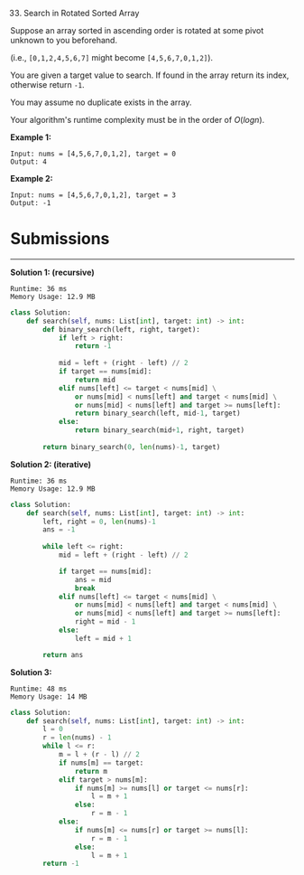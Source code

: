 33. Search in Rotated Sorted Array

Suppose an array sorted in ascending order is rotated at some pivot unknown to you beforehand.

(i.e., `[0,1,2,4,5,6,7]` might become `[4,5,6,7,0,1,2]`).

You are given a target value to search. If found in the array return its index, otherwise return `-1`.

You may assume no duplicate exists in the array.

Your algorithm's runtime complexity must be in the order of $O(log n)$.

**Example 1:**
```
Input: nums = [4,5,6,7,0,1,2], target = 0
Output: 4
```

**Example 2:**
```
Input: nums = [4,5,6,7,0,1,2], target = 3
Output: -1
```

# Submissions
---
**Solution 1: (recursive)**
```
Runtime: 36 ms
Memory Usage: 12.9 MB
```
```python
class Solution:
    def search(self, nums: List[int], target: int) -> int:
        def binary_search(left, right, target):
            if left > right:
                return -1
            
            mid = left + (right - left) // 2
            if target == nums[mid]:
                return mid            
            elif nums[left] <= target < nums[mid] \
                or nums[mid] < nums[left] and target < nums[mid] \
                or nums[mid] < nums[left] and target >= nums[left]:
                return binary_search(left, mid-1, target)
            else:
                return binary_search(mid+1, right, target)        
            
        return binary_search(0, len(nums)-1, target)
```

**Solution 2: (iterative)**
```
Runtime: 36 ms
Memory Usage: 12.9 MB
```
```python
class Solution:
    def search(self, nums: List[int], target: int) -> int:
        left, right = 0, len(nums)-1
        ans = -1
        
        while left <= right:
            mid = left + (right - left) // 2

            if target == nums[mid]:
                ans = mid
                break
            elif nums[left] <= target < nums[mid] \
                or nums[mid] < nums[left] and target < nums[mid] \
                or nums[mid] < nums[left] and target >= nums[left]:
                right = mid - 1
            else:
                left = mid + 1

        return ans
```

**Solution 3:**
```
Runtime: 48 ms
Memory Usage: 14 MB
```
```python
class Solution:
    def search(self, nums: List[int], target: int) -> int:
        l = 0
        r = len(nums) - 1
        while l <= r:
            m = l + (r - l) // 2
            if nums[m] == target:
                return m
            elif target > nums[m]:
                if nums[m] >= nums[l] or target <= nums[r]:
                    l = m + 1
                else:
                    r = m - 1
            else:
                if nums[m] <= nums[r] or target >= nums[l]:
                    r = m - 1
                else:
                    l = m + 1
        return -1
```